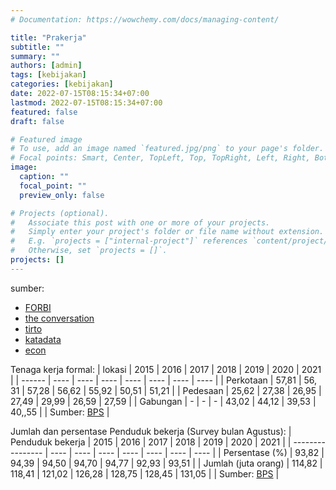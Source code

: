```yaml
---
# Documentation: https://wowchemy.com/docs/managing-content/

title: "Prakerja"
subtitle: ""
summary: ""
authors: [admin]
tags: [kebijakan]
categories: [kebijakan]
date: 2022-07-15T08:15:34+07:00
lastmod: 2022-07-15T08:15:34+07:00
featured: false
draft: false

# Featured image
# To use, add an image named `featured.jpg/png` to your page's folder.
# Focal points: Smart, Center, TopLeft, Top, TopRight, Left, Right, BottomLeft, Bottom, BottomRight.
image:
  caption: ""
  focal_point: ""
  preview_only: false

# Projects (optional).
#   Associate this post with one or more of your projects.
#   Simply enter your project's folder or file name without extension.
#   E.g. `projects = ["internal-project"]` references `content/project/deep-learning/index.md`.
#   Otherwise, set `projects = []`.
projects: []
---
```


sumber:
- [FORBI](http://forbil.id/wp-content/uploads/2020/05/Kebijakan-Kartu-Pra-Kerja-3.pdf)
- [the conversation](https://theconversation.com/pakar-menjawab-benarkah-kartu-prakerja-berhasil-menambah-skill-dan-membuka-akses-ke-lapangan-kerja-185958)
- [tirto](https://tirto.id/survei-bps-menyingkap-soal-kartu-prakerja-tak-tepat-sasaran-f7mj)
- [katadata](https://databoks.katadata.co.id/datapublish/2020/11/24/bps-mayoritas-peserta-kartu-prakerja-berstatus-sudah-bekerja)
- [econ](https://www.ekon.go.id/publikasi/detail/4253/hadapi-tantangan-masa-depan-ketenagakerjaan-global-program-kartu-prakerja-merupakan-program-yang-paling-siap-dan-sudah-operasional)

Tenaga kerja formal:
| lokasi | 2015 | 2016 | 2017 | 2018 | 2019 | 2020 | 2021 |
| ------ | ---- | ---- | ---- | ---- | ---- | ---- | ---- |
| Perkotaan | 57,81 | 56, 31 | 57,28 | 56,62 | 55,92 | 50,51 | 51,21 |
| Pedesaan  | 25,62 | 27,38 | 26,95 | 27,49 | 29,99 | 26,59 | 27,59 |
| Gabungan  | -     | -     | -     | 43,02 | 44,12 | 39,53 | 40,,55 |
| Sumber: [BPS](https://www.bps.go.id/indicator/6/1169/1/persentase-tenaga-kerja-formal-menurut-daerah-tempat-tinggal.html) |

Jumlah dan persentase Penduduk bekerja (Survey bulan Agustus):
| Penduduk bekerja | 2015 | 2016 | 2017 | 2018 | 2019 | 2020 | 2021 |
| ---------------- | ---- | ---- | ---- | ---- | ---- | ---- | ---- |
| Persentase (%)      | 93,82 | 94,39 | 94,50 | 94,70 | 94,77 | 92,93	 | 93,51 |
| Jumlah (juta orang) | 114,82 | 118,41 | 	121,02 | 126,28 | 128,75 | 128,45 | 131,05 |
| Sumber: [BPS](https://www.bps.go.id/indicator/6/1953/1/jumlah-dan-persentase-penduduk-bekerja-dan-pengangguran.html) |

